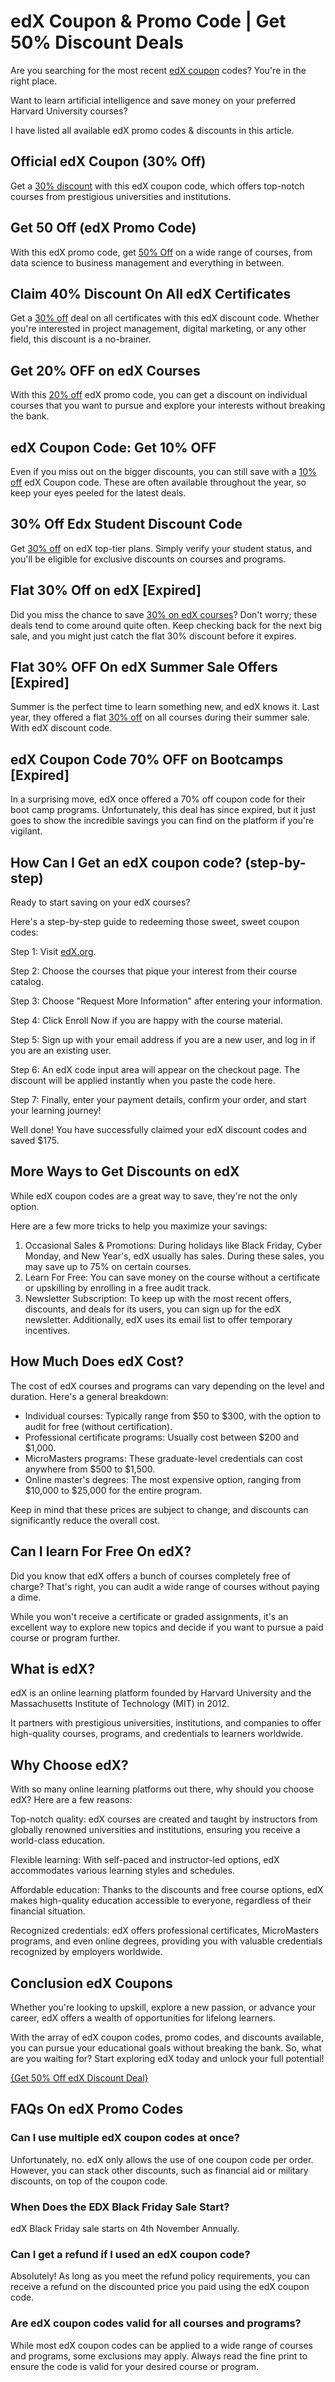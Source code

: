 # edX Coupon & Promo Code | Get 50% Discount Deals

Are you searching for the most recent [edX coupon](https://bit.ly/4eVs6WQ) codes? You're in the right place.

Want to learn artificial intelligence and save money on your preferred Harvard University courses?

I have listed all available edX promo codes & discounts in this article.

## Official edX Coupon (30% Off)

Get a [30% discount](https://bit.ly/4eVs6WQ) with this edX coupon code, which offers top-notch courses from prestigious universities and institutions.

## Get 50 Off (edX Promo Code)

With this edX promo code, get [50% Off](https://bit.ly/4eVs6WQ) on a wide range of courses, from data science to business management and everything in between.

## Claim 40% Discount On All edX Certificates

Get a [30% off](https://bit.ly/4eVs6WQ) deal on all certificates with this edX discount code. Whether you're interested in project management, digital marketing, or any other field, this discount is a no-brainer.

## Get 20% OFF on edX Courses

With this [20% off](https://bit.ly/4eVs6WQ) edX promo code, you can get a discount on individual courses that you want to pursue and explore your interests without breaking the bank.

## edX Coupon Code: Get 10% OFF

Even if you miss out on the bigger discounts, you can still save with a [10% off](https://bit.ly/4eVs6WQ) edX Coupon code. These are often available throughout the year, so keep your eyes peeled for the latest deals.

## 30% Off Edx Student Discount Code

Get [30% off](https://bit.ly/4eVs6WQ) on edX top-tier plans. Simply verify your student status, and you'll be eligible for exclusive discounts on courses and programs.

## Flat 30% Off on edX [Expired]

Did you miss the chance to save [30% on edX courses](https://bit.ly/4eVs6WQ)? Don't worry; these deals tend to come around quite often. Keep checking back for the next big sale, and you might just catch the flat 30% discount before it expires.

## Flat 30% OFF On edX Summer Sale Offers [Expired]

Summer is the perfect time to learn something new, and edX knows it. Last year, they offered a flat [30% off](https://bit.ly/4eVs6WQ%5C) on all courses during their summer sale. With edX discount code.

## edX Coupon Code 70% OFF on Bootcamps [Expired]

In a surprising move, edX once offered a 70% off coupon code for their boot camp programs. Unfortunately, this deal has since expired, but it just goes to show the incredible savings you can find on the platform if you're vigilant.

## How Can I Get an edX coupon code? (step-by-step)

Ready to start saving on your edX courses?

Here's a step-by-step guide to redeeming those sweet, sweet coupon codes:

Step 1: Visit [edX.org](https://bit.ly/4eVs6WQ).

Step 2: Choose the courses that pique your interest from their course catalog.

Step 3: Choose "Request More Information" after entering your information.

Step 4: Click Enroll Now if you are happy with the course material.

Step 5: Sign up with your email address if you are a new user, and log in if you are an existing user.

Step 6: An edX code input area will appear on the checkout page. The discount will be applied instantly when you paste the code here.

Step 7: Finally, enter your payment details, confirm your order, and start your learning journey!

Well done! You have successfully claimed your edX discount codes and saved $175.

## More Ways to Get Discounts on edX

While edX coupon codes are a great way to save, they're not the only option.

Here are a few more tricks to help you maximize your savings:

1. Occasional Sales & Promotions: During holidays like Black Friday, Cyber Monday, and New Year's, edX usually has sales. During these sales, you may save up to 75% on certain courses.
2. Learn For Free: You can save money on the course without a certificate or upskilling by enrolling in a free audit track.
3. Newsletter Subscription: To keep up with the most recent offers, discounts, and deals for its users, you can sign up for the edX newsletter. Additionally, edX uses its email list to offer temporary incentives.

## How Much Does edX Cost?

The cost of edX courses and programs can vary depending on the level and duration. Here's a general breakdown:

* Individual courses: Typically range from $50 to $300, with the option to audit for free (without certification).
* Professional certificate programs: Usually cost between $200 and $1,000.
* MicroMasters programs: These graduate-level credentials can cost anywhere from $500 to $1,500.
* Online master's degrees: The most expensive option, ranging from $10,000 to $25,000 for the entire program.

Keep in mind that these prices are subject to change, and discounts can significantly reduce the overall cost.

## Can I learn For Free On edX?

Did you know that edX offers a bunch of courses completely free of charge? That's right, you can audit a wide range of courses without paying a dime.

While you won't receive a certificate or graded assignments, it's an excellent way to explore new topics and decide if you want to pursue a paid course or program further.

## What is edX?

edX is an online learning platform founded by Harvard University and the Massachusetts Institute of Technology (MIT) in 2012.

It partners with prestigious universities, institutions, and companies to offer high-quality courses, programs, and credentials to learners worldwide.

## Why Choose edX?

With so many online learning platforms out there, why should you choose edX? Here are a few reasons:

Top-notch quality: edX courses are created and taught by instructors from globally renowned universities and institutions, ensuring you receive a world-class education.

Flexible learning: With self-paced and instructor-led options, edX accommodates various learning styles and schedules.

Affordable education: Thanks to the discounts and free course options, edX makes high-quality education accessible to everyone, regardless of their financial situation.

Recognized credentials: edX offers professional certificates, MicroMasters programs, and even online degrees, providing you with valuable credentials recognized by employers worldwide.

## Conclusion edX Coupons

Whether you're looking to upskill, explore a new passion, or advance your career, edX offers a wealth of opportunities for lifelong learners.

With the array of edX coupon codes, promo codes, and discounts available, you can pursue your educational goals without breaking the bank. So, what are you waiting for? Start exploring edX today and unlock your full potential!

[{Get 50% Off edX Discount Deal}](https://bit.ly/4eVs6WQ)

## FAQs On edX Promo Codes

### Can I use multiple edX coupon codes at once?

Unfortunately, no. edX only allows the use of one coupon code per order. However, you can stack other discounts, such as financial aid or military discounts, on top of the coupon code.

### When Does the EDX Black Friday Sale Start?

edX Black Friday sale starts on 4th November Annually.

### Can I get a refund if I used an edX coupon code?

Absolutely! As long as you meet the refund policy requirements, you can receive a refund on the discounted price you paid using the edX coupon code.

### Are edX coupon codes valid for all courses and programs?

While most edX coupon codes can be applied to a wide range of courses and programs, some exclusions may apply. Always read the fine print to ensure the code is valid for your desired course or program.
